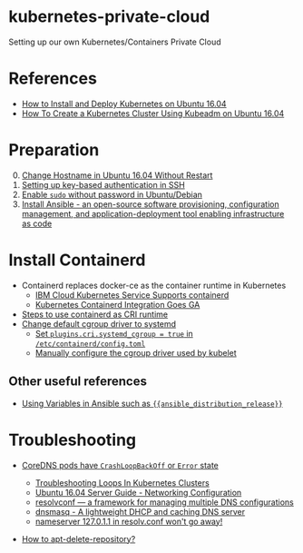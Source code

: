 # kubernetes-private-cloud
Setting up our own Kubernetes/Containers Private Cloud 

# References
* [How to Install and Deploy Kubernetes on Ubuntu 16.04](https://dzone.com/articles/how-to-install-and-deploy-kubernetes-on-ubuntu-160-1)
* [How To Create a Kubernetes Cluster Using Kubeadm on Ubuntu 16.04](https://www.digitalocean.com/community/tutorials/how-to-create-a-kubernetes-cluster-using-kubeadm-on-ubuntu-16-04)

# Preparation
0) [Change Hostname in Ubuntu 16.04 Without Restart](http://ubuntuhandbook.org/index.php/2016/06/change-hostname-ubuntu-16-04-without-restart/)
1) [Setting up key-based authentication in SSH](https://www.digitalocean.com/community/tutorials/ssh-essentials-working-with-ssh-servers-clients-and-keys#generating-and-working-with-ssh-keys)
2) [Enable `sudo` without password in Ubuntu/Debian](https://phpraxis.wordpress.com/2016/09/27/enable-sudo-without-password-in-ubuntudebian/)
3) [Install Ansible - an open-source software provisioning, configuration management, and application-deployment tool enabling infrastructure as code](https://docs.ansible.com/ansible/latest/installation_guide/intro_installation.html)

# Install Containerd
* Containerd replaces docker-ce as the container runtime in Kubernetes
  - [IBM Cloud Kubernetes Service Supports containerd](https://www.ibm.com/cloud/blog/ibm-cloud-kubernetes-service-supports-containerd)
  - [Kubernetes Containerd Integration Goes GA](https://kubernetes.io/blog/2018/05/24/kubernetes-containerd-integration-goes-ga/)
* [Steps to use containerd as CRI runtime](https://kubernetes.io/docs/setup/production-environment/container-runtimes/#containerd)
* [Change default cgroup driver to systemd](https://kubernetes.io/docs/setup/production-environment/container-runtimes/#cgroup-driver)
  - [Set `plugins.cri.systemd_cgroup = true` in `/etc/containerd/config.toml`](https://kubernetes.io/docs/setup/production-environment/container-runtimes/#systemd)
  - [Manually configure the cgroup driver used by kubelet](https://kubernetes.io/docs/setup/production-environment/tools/kubeadm/install-kubeadm/#configure-cgroup-driver-used-by-kubelet-on-control-plane-node)

## Other useful references
* [Using Variables in Ansible such as `{{ansible_distribution_release}}`](https://docs.ansible.com/ansible/latest/user_guide/playbooks_variables.html)

# Troubleshooting

* [CoreDNS pods have `CrashLoopBackOff` or `Error` state](https://kubernetes.io/docs/setup/production-environment/tools/kubeadm/troubleshooting-kubeadm/#coredns-pods-have-crashloopbackoff-or-error-state)
  - [Troubleshooting Loops In Kubernetes Clusters](https://github.com/coredns/coredns/tree/master/plugin/loop#troubleshooting)
  - [Ubuntu 16.04 Server Guide - Networking Configuration](https://help.ubuntu.com/16.04/serverguide/network-configuration.html)
  - [resolvconf — a framework for managing multiple DNS configurations](http://manpages.ubuntu.com/manpages/focal/en/man8/resolvconf.8.html)
  - [dnsmasq - A lightweight DHCP and caching DNS server](http://manpages.ubuntu.com/manpages/xenial/en/man8/dnsmasq.8.html)
  - [nameserver 127.0.1.1 in resolv.conf won't go away!](https://askubuntu.com/a/627900/419160)

* [How to apt-delete-repository?](https://unix.stackexchange.com/questions/219341/how-to-apt-delete-repository)
